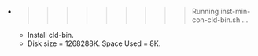 * >>>>>>>>> Running inst-min-con-cld-bin.sh ...
  * Install cld-bin.
  * Disk size = 1268288K. Space Used = 8K.

